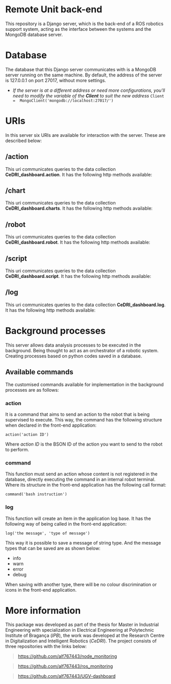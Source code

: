 
# Remote Unit back-end

This repository is a Django server, which is the back-end of a ROS robotics support system, acting as the interface between the systems and the MongoDB database server.

# Database

The database that this Django server communicates with is a MongoDB server running on the same machine. By default, the address of the server is 127.0.0.1 on port 27017, without more settings.
* *If the server is at a different address or need more configurations, you'll need to modify the variable of the **Client** to suit the new address*
			`Client  =  MongoClient('mongodb://localhost:27017/')`
			

# URIs

In this server six URIs are available for interaction with the server. These are described below:

## /action
This uri communicates queries to the data collection **CeDRI_dashboard.action**. It has the following http methods available:

## /chart

This uri communicates queries to the data collection **CeDRI_dashboard.charts**. It has the following http methods available:

## /robot

This uri communicates queries to the data collection **CeDRI_dashboard.robot**. It has the following http methods available:

## /script

This uri communicates queries to the data collection **CeDRI_dashboard.script**. It has the following http methods available:

## /log

This uri communicates queries to the data collection **CeDRI_dashboard.log**. It has the following http methods available:




# Background processes

This server allows data analysis processes to be executed in the background. Being thought to act as an orchestrator of a robotic system. Creating processes based on python codes saved in a database. 

## Available commands

The customised commands available for implementation in the background processes are as follows:

### action

It is a command that aims to send an action to the robot that is being supervised to execute. This way, the command has the following structure when declared in the front-end application:

	action('action ID')

Where *action ID* is the BSON ID of the action you want to send to the robot to perform.

### 	command

This function must send an action whose content is not registered in the database, directly executing the command in an internal robot terminal. Where its structure in the front-end application has the following call format:

	command('bash instruction')

### log 

This function will create an item in the application log base. It has the following way of being called in the front-end application:

    log('the message', 'type of message')

This way it is possible to save a message of string type. And the message types that can be saved are as shown below:

 - info
 - warn
 - error
 - debug

When saving with another type, there will be no colour discrimination or icons in the front-end application.


# More information

This package was developed as part of the thesis for Master in Industrial Engineering with specialization in Electrical Engineering at Polytechnic Institute of Bragança (_IPB_), the work was developed at the Research Centre in Digitalization and Intelligent Robotics (_CeDRI_).
The project consists of three repositories with the links below:
	
>https://github.com/alf767443/node_monitoring

>https://github.com/alf767443/ros_monitoring

>https://github.com/alf767443/UGV-dashboard
